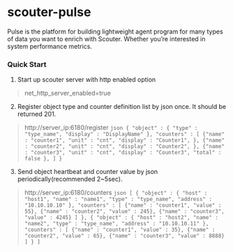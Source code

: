 # scouter-pulse
Pulse is the platform for building lightweight agent program for many types of data you want to enrich with Scouter. Whether you’re interested in system performance metrics.

### Quick Start
1. Start up scouter server with http enabled option
 > net_http_server_enabled=true

2. Register object type and counter definition list by json once. It should be returned 201.
 > http://server_ip:6180/register
	```json
	{
		"object" : {
			"type" : "type_name",
			"display" : "DisplayName"
		},
		"counters" : [
			{"name" : "counter1",
			 "unit" : "cnt",
			 "display" : "Counter1",
			},
			{"name" : "counter2",
			 "unit" : "cnt",
			 "display" : "Counter2",
			},
			{"name" : "counter3",
			 "unit" : "cnt",
			 "display" : "Counter3",
			 "total" : false
			},
		]
	}
	```
	
3. Send object heartbeat and counter value by json periodically(recommended 2~5sec).
  > http://server_ip:6180/counters
	```json
	[
		 {
		 	"object" : {
		 	  "host" : "host1",
		 		"name" : "name1",
		 		"type" : "type_name",
		 		"address" : "10.10.10.10"
		 	},
			"counters" : [
				{"name" : "counter1", "value" : 55},
				{"name" : "counter2", "value" : 245},
				{"name" : "counter3", "value" : 4245}
			]
		 },
		 {
		 	"object" : {
		 	    "host" : "host2",
		 		"name" : "name2",
		 		"type" : "type_name",
		 		"address" : "10.10.10.11"
		 	},
			"counters" : [
				{"name" : "counter1", "value" : 35},
				{"name" : "counter2", "value" : 65},
				{"name" : "counter3", "value" : 8888}
			]
		 }
	 ]
	 ```




